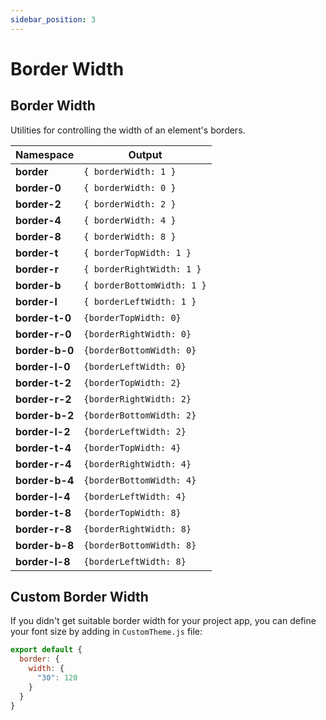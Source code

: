 ```yaml
---
sidebar_position: 3
---
```


# Border Width

## Border Width
Utilities for controlling the width of an element's borders.

Namespace | Output
--------- | ------
**border** | `{ borderWidth: 1 }`
**border-0** | `{ borderWidth: 0 }`
**border-2** | `{ borderWidth: 2 }`
**border-4** | `{ borderWidth: 4 }`
**border-8** | `{ borderWidth: 8 }`
**border-t** | `{ borderTopWidth: 1 }`
**border-r** | `{ borderRightWidth: 1 }`
**border-b** | `{ borderBottomWidth: 1 }`
**border-l** | `{ borderLeftWidth: 1 }`
**border-t-0** | `{borderTopWidth: 0}`
**border-r-0** | `{borderRightWidth: 0}`
**border-b-0** | `{borderBottomWidth: 0}`
**border-l-0** | `{borderLeftWidth: 0}`
**border-t-2** | `{borderTopWidth: 2}`
**border-r-2** | `{borderRightWidth: 2}`
**border-b-2** | `{borderBottomWidth: 2}`
**border-l-2** | `{borderLeftWidth: 2}`
**border-t-4** | `{borderTopWidth: 4}`
**border-r-4** | `{borderRightWidth: 4}`
**border-b-4** | `{borderBottomWidth: 4}`
**border-l-4** | `{borderLeftWidth: 4}`
**border-t-8** | `{borderTopWidth: 8}`
**border-r-8** | `{borderRightWidth: 8}`
**border-b-8** | `{borderBottomWidth: 8}`
**border-l-8** | `{borderLeftWidth: 8}`

## Custom Border Width
If you didn't get suitable border width for your project app, you can define your font size by adding in `CustomTheme.js` file:
```javascript
export default {
  border: {
    width: {
      "30": 120
    }
  }
}
```
